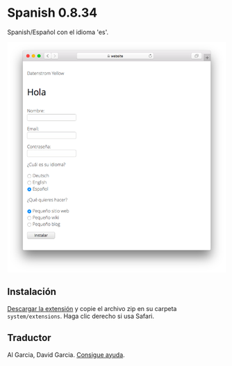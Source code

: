# Spanish 0.8.34

Spanish/Español con el idioma 'es'.

<p align="center"><img src="spanish-screenshot.png?raw=true" alt="Screenshot"></p>

## Instalación

[Descargar la extensión](https://github.com/datenstrom/yellow-extensions/raw/main/downloads/spanish.zip) y copie el archivo zip en su carpeta `system/extensions`. Haga clic derecho si usa Safari.

## Traductor

Al Garcia, David Garcia. [Consigue ayuda](https://datenstrom.se/yellow/help/).
